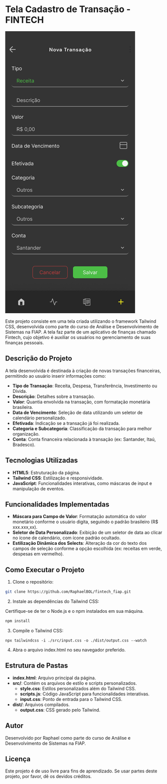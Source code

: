 # Tela Cadastro de Transação - FINTECH

![Capa do Projeto](./src/img/04%20Adicionar%20Transação.png)

Este projeto consiste em uma tela criada utilizando o framework Tailwind CSS, desenvolvida como parte do curso de Análise e Desenvolvimento de Sistemas na FIAP. A tela faz parte de um aplicativo de finanças chamado Fintech, cujo objetivo é auxiliar os usuários no gerenciamento de suas finanças pessoais.

## Descrição do Projeto

A tela desenvolvida é destinada à criação de novas transações financeiras, permitindo ao usuário inserir informações como:

- **Tipo de Transação**: Receita, Despesa, Transferência, Investimento ou Dívida.
- **Descrição**: Detalhes sobre a transação.
- **Valor**: Quantia envolvida na transação, com formatação monetária brasileira.
- **Data de Vencimento**: Seleção de data utilizando um seletor de calendário personalizado.
- **Efetivada**: Indicação se a transação já foi realizada.
- **Categoria e Subcategoria**: Classificação da transação para melhor organização.
- **Conta**: Conta financeira relacionada à transação (ex: Santander, Itaú, Bradesco).

## Tecnologias Utilizadas

- **HTML5**: Estruturação da página.
- **Tailwind CSS**: Estilização e responsividade.
- **JavaScript**: Funcionalidades interativas, como máscaras de input e manipulação de eventos.

## Funcionalidades Implementadas

- **Máscara para Campo de Valor**: Formatação automática do valor monetário conforme o usuário digita, seguindo o padrão brasileiro (R$ xxx.xxx,xx).
- **Seletor de Data Personalizado**: Exibição de um seletor de data ao clicar no ícone de calendário, com ícone padrão ocultado.
- **Estilização Dinâmica dos Selects**: Alteração da cor do texto dos campos de seleção conforme a opção escolhida (ex: receitas em verde, despesas em vermelho).

## Como Executar o Projeto

1. Clone o repositório:
  ```bash
  git clone https://github.com/RaphaelBOL/fintech_fiap.git
  ```

2. Instale as dependências do Tailwind CSS:

Certifique-se de ter o Node.js e o npm instalados em sua máquina.
  ```bash
  npm install
  ```

3. Compile o Tailwind CSS:
```
npx tailwindcss -i ./src/input.css -o ./dist/output.css --watch
```

4. Abra o arquivo index.html no seu navegador preferido.

## Estrutura de Pastas

- **index.html**: Arquivo principal da página.
- **src/**: Contém os arquivos de estilo e scripts personalizados.
  - **style.css**: Estilos personalizados além do Tailwind CSS.
  - **scripts.js**: Código JavaScript para funcionalidades interativas.
  - **input.css**: Ponto de entrada para o Tailwind CSS.
- **dist/**: Arquivos compilados.
  - **output.css**: CSS gerado pelo Tailwind.


## Autor

Desenvolvido por Raphael como parte do curso de Análise e Desenvolvimento de Sistemas na FIAP.

## Licença

Este projeto é de uso livre para fins de aprendizado. Se usar partes deste projeto, por favor, dê os devidos créditos.